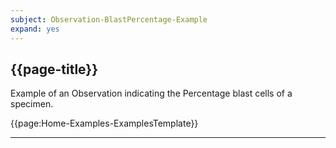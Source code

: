 ```yaml
---
subject: Observation-BlastPercentage-Example
expand: yes
---
```


## {{page-title}}

Example of an Observation indicating the Percentage blast cells of a specimen.


{{page:Home-Examples-ExamplesTemplate}}

---